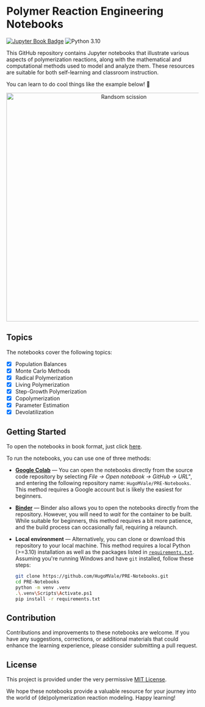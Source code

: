# Polymer Reaction Engineering Notebooks

[![Jupyter Book Badge](https://jupyterbook.org/badge.svg)](https://hugomvale.github.io/PRE-Notebooks)
![Python 3.10](https://img.shields.io/badge/python-3.10-blue.svg)

This GitHub repository contains Jupyter notebooks that illustrate various aspects of polymerization reactions, along with the mathematical and computational methods used to model and analyze them. These resources are suitable for both self-learning and classroom instruction.

You can learn to do cool things like the example below! 🚀

<p align="center">
  <img src="notebooks/13/animation-PLP-SEC-10-pulses.gif" width="600" alt="Randsom scission">
</p>

## Topics

The notebooks cover the following topics:

* [x] Population Balances
* [x] Monte Carlo Methods
* [x] Radical Polymerization
* [x] Living Polymerization
* [x] Step-Growth Polymerization
* [x] Copolymerization
* [x] Parameter Estimation
* [x] Devolatilization

## Getting Started

To open the notebooks in book format, just click [here](https://hugomvale.github.io/PRE-Notebooks).

To run the notebooks, you can use one of three methods:

* **[Google Colab](https://colab.research.google.com/)** — You can open the notebooks directly from the source code repository by selecting _File -> Open notebook -> GitHub -> URL"_, and entering the following repository name: `HugoMVale/PRE-Notebooks`. This method requires a Google account but is likely the easiest for beginners.

* **[Binder](https://mybinder.org/v2/gh/HugoMVale/PRE-Notebooks/HEAD?labpath=notebooks)** — Binder also allows you to open the notebooks directly from the repository. However, you will need to _wait_ for the container to be built. While suitable for beginners, this method requires a bit more patience, and the build process can occasionally fail, requiring a relaunch.

* **Local environment** — Alternatively, you can clone or download this repository to your local machine. This method requires a local Python (>=3.10) installation as well as the packages listed
in [`requirements.txt`](requirements.txt). Assuming you're running Windows and have `git` installed, follow these steps:

  ```sh
  git clone https://github.com/HugoMVale/PRE-Notebooks.git
  cd PRE-Notebooks
  python -m venv .venv
  .\.venv\Scripts\Activate.ps1
  pip install -r requirements.txt
  ```

## Contribution

Contributions and improvements to these notebooks are welcome. If you have any suggestions, corrections, or additional materials that could enhance the learning experience,
please consider submitting a pull request.

## License

This project is provided under the very permissive [MIT License](LICENSE).

We hope these notebooks provide a valuable resource for your journey into the world of (de)polymerization reaction modeling. Happy learning!
